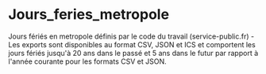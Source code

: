 # Jours_feries_metropole
Jours fériés en metropole définis par le code du travail (service-public.fr) - Les exports sont disponibles au format CSV, JSON et ICS et comportent les jours fériés jusqu'à 20 ans dans le passé et 5 ans dans le futur par rapport à l'année courante pour les formats CSV et JSON.
